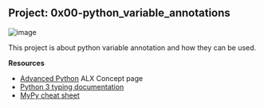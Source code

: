 ## __Project: 0x00-python_variable_annotations__

![image](https://github.com/user-attachments/assets/ed2b4df4-2336-4ffa-ab76-22764928352c)

This project is about python variable annotation and how they can be used.

__Resources__

- [Advanced Python](https://intranet.alxswe.com/concepts/554) ALX Concept page
- [Python 3 typing documentation](https://docs.python.org/3/library/typing.html)
- [MyPy cheat sheet](https://mypy.readthedocs.io/en/latest/cheat_sheet_py3.html)
